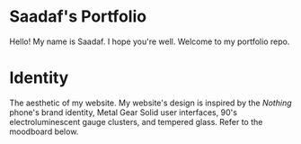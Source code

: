 # Saadaf's Portfolio

Hello! My name is Saadaf. I hope you're well. Welcome to my portfolio repo.
<br>
# Identity
The aesthetic of my website. My website's design is inspired by the _Nothing_ phone's brand identity, Metal Gear Solid user interfaces, 90's electroluminescent gauge clusters, and tempered glass. Refer to the moodboard below.


